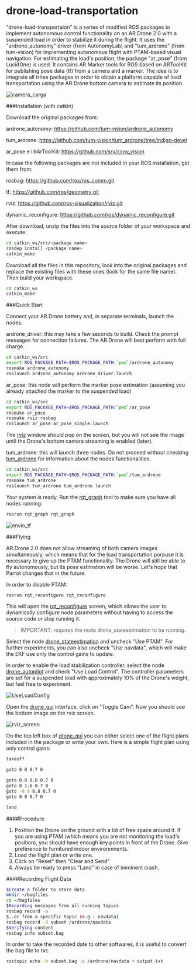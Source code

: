 drone-load-transportation
=========================
"drone-load-transportaion" is a series of modified ROS packages to implement autonomous control functionality on an AR.Drone 2.0 with a suspended load in order to stabilize it during the flight. It uses the "ardrone_autonomy" driver (from AutonomyLab) and "tum_ardrone" (from tum-vision) for implementing autonomous flight with PTAM-based visual navigation. For estimating the load's position, the package "ar_pose" (from LucidOne) is used. It contains AR Marker tools for ROS based on ARToolKit for publishing pose data (tf) from a camera and a marker. The idea is to integrate all trhee packages in order to obtain a platform capable of load transportation using the AR.Drone bottom camera to estimate its position.

![camera_carga](https://cloud.githubusercontent.com/assets/9382891/5175796/cfcbd64e-7426-11e4-8bfd-dadac481f86e.png)

###Installation (with catkin)

Download the original packages from:

ardrone_autonomy: https://github.com/tum-vision/ardrone_autonomy

tum_ardrone: https://github.com/tum-vision/tum_ardrone/tree/indigo-devel

ar_pose e libArToolKit: https://github.com/srv/ccny_vision

In case the following packages are not included in your ROS installation, get them from:

rosbag: https://github.com/ros/ros_comm.git

tf: https://github.com/ros/geometry.git

rviz: https://github.com/ros-visualization/rviz.git

dynamic_reconfigure: https://github.com/ros/dynamic_reconfigure.git

After download, unzip the files into the source folder of your workspace and execute:
``` bash
cd catkin_ws/src/<package name>
rosdep install <package name>
catkin_make
```

Download all the files in this repository, look into the original packages and replace the existing files with these ones (look for the same file name). Then build your workspace.
``` bash
cd catkin_ws
catkin_make
```

###Quick Start

Connect your AR.Drone battery and, in separate terminals, launch the nodes:

ardrone_driver: this may take a few seconds to build. Check the prompt messages for connection failures. The AR.Drone will best perform with full charge.
``` bash
cd catkin_ws/src
export ROS_PACKAGE_PATH=$ROS_PACKAGE_PATH:`pwd`/ardrone_autonomy
rosmake ardrone_autonomy
roslaunch ardrone_autonomy ardrone_driver.launch
```
ar_pose: this node will perform the marker pose estimation (assuming you already attached the marker to the suspended load)
``` bash
cd catkin_ws/src
export ROS_PACKAGE_PATH=$ROS_PACKAGE_PATH:`pwd`/ar_pose
rosmake ar_pose
rosmake rviz rosbag
roslaunch ar_pose ar_pose_single.launch
```
The [rviz](http://ros.org/wiki/rviz) window should pop on the screen, but you will not see the image until the Drone's bottom camera streaming is enabled (later).

tum_ardrone: this will launch three nodes. Do not proceed without checking [tum_ardrone](https://github.com/tum-vision/tum_ardrone/tree/indigo-devel) for information about the nodes functionalities.
``` bash
cd catkin_ws/src
export ROS_PACKAGE_PATH=$ROS_PACKAGE_PATH:`pwd`/tum_ardrone
rosmake tum_ardrone
roslaunch tum_ardrone tum_ardrone.launch
```
Your system is ready. Run the [rqt_graph](http://wiki.ros.org/rqt_graph) tool to make sure you have all nodes running:

``` bash
rosrun rqt_graph rqt_graph
```

![envio_tf](https://cloud.githubusercontent.com/assets/9382891/5175632/c8205962-7424-11e4-894b-19378d03720d.png)

###Flying

AR.Drone 2.0 does not allow streaming of both camera images simultaneously, which means that for the load transportation porpuse it is necessary to give up the PTAM functionality. The Drone will still be able to fly autonomously, but its pose estimation will be worse. Let's hope that Parrot changes that in the future. 

In order to disable PTAM:
``` bash
rosrun rqt_reconfigure rqt_reconfigure
```
This will open the [rqt_reconfigure](http://wiki.ros.org/dynamic_reconfigure) screen, which allows the user to dynamically configure node parameters without having to access the source code or stop running it.
> IMPORTANT: requires the node drone_stateestimation to be running.

Select the node [drone_stateestimation](http://wiki.ros.org/tum_ardrone/drone_stateestimation) and uncheck "Use PTAM". For further experiments, you can also uncheck "Use navdata", which will make the EKF use only the control gains to update.

In order to enable the load stabilization controller, select the node [drone_autopilot](http://wiki.ros.org/tum_ardrone/drone_autopilot) and check "Use Load Control". The controller parameters are set for a suspended load with approximately 10% of the Drone's weight, but feel free to experiment.

![UseLoadConfig](https://cloud.githubusercontent.com/assets/9382891/5175752/12f73fea-7426-11e4-89cc-1a1ac70605e5.png)

Open the [drone_gui](http://wiki.ros.org/tum_ardrone/drone_gui#Keyboard_Control) interface, click on "Toggle Cam". Now you should see the bottom image on the rviz screen.

![rviz_screen](https://cloud.githubusercontent.com/assets/9382891/5175742/0266cdf8-7426-11e4-966a-8efcbdc31c14.png)

On the top left box of [drone_gui](http://wiki.ros.org/tum_ardrone/drone_gui#Keyboard_Control) you can either select one of the flight plans included in the package or write your own. Here is a simple flight plan using only control gains:

``` bash
takeoff

goto 0 0 0.7 0

goto 0.8 0.8 0.7 0
goto 0 1.6 0.7 0
goto -0.8 0.8 0.7 0
goto 0 0 0.7 0

land
```
####Procedure
1. Position the Drone on the ground with a lot of free space around it. If you are using PTAM (which means you are not monitoring the load's position), you should have enough key points in front of the Drone. Give preference to furnitured indoor environmnents.
2. Load the flight plan or write one.
3. Click on "Reset" then "Clear and Send"
4. Always be ready to press "Land" in case of imminent crash.

####Recording Flight Data
``` bash
$Create a folder to store data
mkdir ~/bagfiles
cd ~/bagfiles
$Recording messages from all running topics
rosbag record -a
$..or from a specific topic (e.g.: navdata)
rosbag record -O subset /ardrone/navdata
$Verifying content
rosbag info subset.bag
```
In order to take the recorded date to other softwares, it is useful to convert the bag file to txt:
``` bash
rostopic echo -b subset.bag -p /ardrone/navdata > output.txt
```

